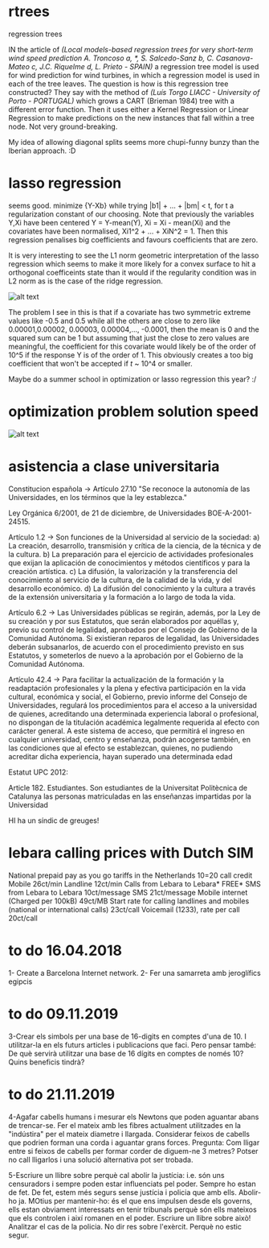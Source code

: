 # rtrees
regression trees

IN the article of _(Local models-based regression trees for very short-term wind speed prediction A. Troncoso a, *, S. Salcedo-Sanz b, C. Casanova-Mateo c, J.C. Riquelme d, L. Prieto - SPAIN)_ a regression tree model is used for wind prediction for wind turbines, in which a regression model is used in each of the tree leaves. The question is how is this regression tree constructed? They say with the method of _(Luís Torgo LIACC - University of Porto - PORTUGAL)_ which grows a CART (Brieman 1984) tree with a different error function. Then it uses either a Kernel Regression or Linear Regression to make predictions on the new instances that fall within a tree node. Not very ground-breaking.

My idea of allowing diagonal splits seems more chupi-funny bunzy than the Iberian approach. :D

# lasso regression

seems good. minimize {Y-Xb} while trying |b1| + ... + |bm| < t, for t a regularization constant of our choosing. Note that previously the variables Y,Xi have been centered Y = Y-mean(Y), Xi = Xi - mean(Xi) and the covariates have been normalised, Xi1^2 + ... + XiN^2 = 1. Then this regression penalises big coefficients and favours coefficients that are zero.

It is very interesting to see the L1 norm geometric interpretation of the lasso regression which seems to make it more likely for a convex surface to hit a orthogonal coefficeints state than it would if the regularity condition was in L2 norm as is the case of the ridge regression.

![alt text](https://user-images.githubusercontent.com/28844803/34734128-fd351e74-f56a-11e7-9cc7-19cac3c24c17.jpg)

The problem I see in this is that if a covariate has two symmetric extreme values like -0.5 and 0.5 while all the others are close to zero like 0.00001,0.00002, 0.00003, 0.00004,..., -0.0001, then the mean is 0 and the squared sum can be 1 but assuming that just the close to zero values are meaningful, the coefficient for this covariate would likely be of the order of 10^5 if the response Y is of the order of 1. This obviously creates a too big coefficient that won't be accepted if _t_ ~ 10^4 or smaller.

Maybe do a summer school in optimization or lasso regression this year? :/

# optimization problem solution speed

![alt text](https://user-images.githubusercontent.com/28844803/34734357-c94f980e-f56b-11e7-9eae-7dcb95f8f9e2.jpg)

# asistencia a clase universitaria
Constitucion española -> Artículo 27.10 "Se reconoce la autonomía de las Universidades, en los términos que la ley establezca."

Ley Orgánica 6/2001, de 21 de diciembre, de Universidades BOE-A-2001-24515.

  Artículo 1.2 -> Son funciones de la Universidad al servicio de la sociedad:
        a) La creación, desarrollo, transmisión y crítica de la ciencia, de la técnica y de la cultura.
        b) La preparación para el ejercicio de actividades profesionales que exijan la aplicación 
          de conocimientos y métodos científicos y para la creación artística.
        c) La difusión, la valorización y la transferencia del conocimiento al servicio de la cultura, 
          de la calidad de la vida, y del desarrollo económico.
        d) La difusión del conocimiento y la cultura a través de la extensión universitaria y la 
         formación a lo largo de toda la vida.
         
  Artículo 6.2 -> Las Universidades públicas se regirán, además, por la Ley de su creación y por sus 
        Estatutos, que serán elaborados por aquéllas y, previo su control de legalidad, aprobados 
        por el Consejo de Gobierno de la Comunidad Autónoma. Si existieran reparos de legalidad, 
        las Universidades deberán subsanarlos, de acuerdo con el procedimiento previsto en sus 
        Estatutos,  y  someterlos  de  nuevo  a  la  aprobación  por  el  Gobierno  de  la  Comunidad 
        Autónoma.
        
 Artículo 42.4 -> Para facilitar la actualización de la formación y la readaptación profesionales y la plena 
y efectiva participación en la vida cultural, económica y social, el Gobierno, previo informe 
del Consejo de Universidades, regulará los procedimientos para el acceso a la universidad 
de quienes, acreditando una determinada experiencia laboral o profesional, no dispongan de 
la titulación académica legalmente requerida al efecto con carácter general. A este sistema 
de acceso, que permitirá el ingreso en cualquier universidad, centro y enseñanza, podrán 
acogerse también, en las condiciones que al efecto se establezcan, quienes, no pudiendo 
acreditar dicha experiencia, hayan superado una determinada edad


Estatut UPC 2012: 

Article 182. Estudiantes.
Son estudiantes de la Universitat Politècnica de Catalunya las personas matriculadas 
en las enseñanzas impartidas por la Universidad

HI ha un síndic de greuges!


# lebara calling prices with Dutch SIM

National prepaid pay as you go tariffs in the Netherlands 10=20 call credit
Mobile 	26ct/min
Landline 	12ct/min
Calls from Lebara to Lebara* 	   FREE*
SMS from Lebara to Lebara 	10ct/message
SMS 	21ct/message
Mobile internet (Charged per 100kB) 	49ct/MB
Start rate for calling landlines and mobiles (national or international calls) 	23ct/call
Voicemail (1233), rate per call 	20ct/call


# to do 16.04.2018
1- Create a Barcelona Internet network. 
2- Fer una samarreta amb jeroglífics egipcis

# to do 09.11.2019
3-Crear els simbols per una base de 16-digits en comptes d'una de 10. I utilitzar-la en els futurs articles i publicacions que faci. Pero pensar també: De què servirà utilitzar una base de 16 dígits en comptes de només 10? Quins beneficis tindrà?

# to do 21.11.2019
4-Agafar cabells humans i mesurar els Newtons que poden aguantar abans de trencar-se. Fer el mateix amb les fibres actualment utilitzades en la "indústira" per el mateix diametre i llargada. Considerar feixos de cabells que podrien forman una corda i aguantar grans forces. Pregunta: Com lligar entre si feixos de cabells per formar corder de diguem-ne 3 metres? Potser no call lligarlos i una solució alternativa pot ser trobada.

5-Escriure un llibre sobre perquè cal abolir la justícia: i.e. són uns censuradors i sempre poden estar influenciats pel poder. Sempre ho estan de fet. De fet, estem més segurs sense justícia i policia que amb ells. Abolir-ho ja. MOtius per mantenir-ho: és el que ens impulsen desde els governs, ells estan obviament interessats en tenir tribunals perquè són ells mateixos que els controlen i així romanen en el poder. Escriure un llibre sobre això! Analitzar el cas de la policia. No dir res sobre l'exèrcit. Perquè no estic segur.
